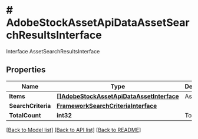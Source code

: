 # # AdobeStockAssetApiDataAssetSearchResultsInterface
Interface AssetSearchResultsInterface

## Properties 


Name | Type | Description | Notes
------------ | ------------- | ------------- | -------------
**Items**| [**[]AdobeStockAssetApiDataAssetInterface**](AdobeStockAssetApiDataAssetInterface.md) | Assets list.  |
**SearchCriteria**| [**FrameworkSearchCriteriaInterface**](FrameworkSearchCriteriaInterface.md) |   |
**TotalCount**| **int32** | Total count.  |


[[Back to Model list]](../../README.md#models) [[Back to API list]](../../README.md#endpoints) [[Back to README]](../../README.md)

